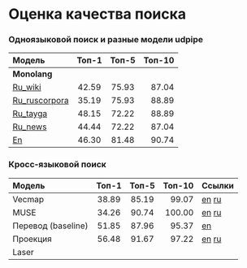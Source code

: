 # Оценка качества поиска

### Одноязыковой поиск и разные модели udpipe 

| Модель | Топ-1 | Топ-5 | Топ-10 |
| :-------- | :---: | :---: | ---:|
| **Monolang**               |
| [Ru_wiki](http://vectors.nlpl.eu/repository/20/182.zip)  |42.59 |75.93 | 87.04 |
| [Ru_ruscorpora](http://vectors.nlpl.eu/repository/20/180.zip) |35.19 |75.93 | 88.89 |
| [Ru_tayga](http://vectors.nlpl.eu/repository/20/185.zip)  |48.15|72.22 | 88.89 |
| [Ru_news](http://vectors.nlpl.eu/repository/20/184.zip)  |44.44 |72.22 | 87.04 |
| [En](http://vectors.nlpl.eu/repository/20/3.zip) | 46.30 |81.48 | 90.74 |


### Кросс-языковой поиск

| Модель | Топ-1 | Топ-5 | Топ-10 | Ссылки
| :-------- | :---: | :---: | ---:| ---- |
| Vecmap | 38.89 |85.19 | 99.07 | [en](https://yadi.sk/d/gyyLzlOkeiAwXg) [ru](https://yadi.sk/d/EswfSoTkJKJqRA) |
| MUSE | 34.26 |90.74 | 100.00 | [en](https://dl.fbaipublicfiles.com/arrival/vectors/wiki.multi.en.vec) [ru](https://dl.fbaipublicfiles.com/arrival/vectors/wiki.multi.ru.vec) |
| Перевод (baseline) | 51.85 |87.96 | 95.37 | [en](http://vectors.nlpl.eu/repository/20/3.zip) |
| Проекция | 56.48 | 91.67 | 97.22  | [en](http://vectors.nlpl.eu/repository/20/3.zip) [ru](http://vectors.nlpl.eu/repository/20/182.zip) |
| Laser|  |  |  | 
